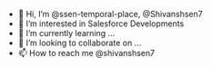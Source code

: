 - 👋 Hi, I’m @ssen-temporal-place, @Shivanshsen7
- 👀 I’m interested in Salesforce Developments
- 🌱 I’m currently learning ...
- 💞️ I’m looking to collaborate on ...
- 📫 How to reach me @shivanshsen7